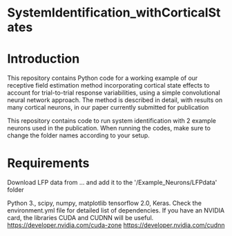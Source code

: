 # SystemIdentification_withCorticalStates

# Introduction

This repository contains Python code for a working example of our receptive field estimation method incorporating cortical state effects to account for trial-to-trial response variabilities, using a simple convolutional neural network approach. The method is described in detail, with results on many cortical neurons, in our paper currently submitted for publication

This repository contains code to run system identification with 2 example neurons used in the publication. When running the codes, make sure to change the folder names according to your setup.


# Requirements

Download LFP data from ... and add it to the '/Example_Neurons/LFPdata' folder


Python 3., scipy, numpy, matplotlib tensorflow 2.0, Keras. Check the environment.yml file for detailed list of dependencies. If you have an NVIDIA card, the libraries CUDA and CUDNN will be useful. https://developer.nvidia.com/cuda-zone https://developer.nvidia.com/cudnn
